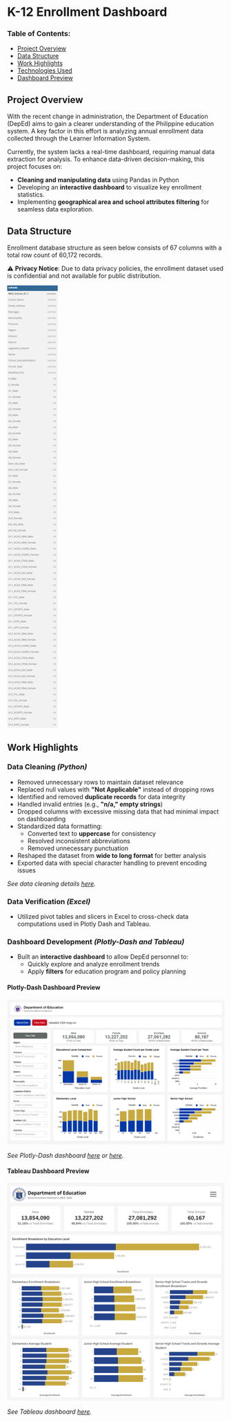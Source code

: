 # K-12 Enrollment Dashboard  

### **Table of Contents:**
- [Project Overview](#project-overview)
- [Data Structure](#data-structure)
- [Work Highlights](#work-highlights)
- [Technologies Used](#technologies-used)
- [Dashboard Preview](#dashboard-preview)

## Project Overview  
With the recent change in administration, the Department of Education (DepEd) aims to gain a clearer understanding of the Philippine education system. A key factor in this effort is analyzing annual enrollment data collected through the Learner Information System.

Currently, the system lacks a real-time dashboard, requiring manual data extraction for analysis. To enhance data-driven decision-making, this project focuses on:

- **Cleaning and manipulating data** using Pandas in Python
- Developing an **interactive dashboard** to visualize key enrollment statistics.
- Implementing **geographical area and school attributes filtering** for seamless data exploration.

## Data Structure
Enrollment database structure as seen below consists of 67 columns with a total row count of 60,172 records.

⚠️ **Privacy Notice**: Due to data privacy policies, the enrollment dataset used is confidential and not available for public distribution.

![alt text](Enrollment_ERD.png)

## Work Highlights 

### Data Cleaning *(Python)*  
- Removed unnecessary rows to maintain dataset relevance  
- Replaced null values with **"Not Applicable"** instead of dropping rows  
- Identified and removed **duplicate records** for data integrity  
- Handled invalid entries (e.g., **"n/a," empty strings**)  
- Dropped columns with excessive missing data that had minimal impact on dashboarding  
- Standardized data formatting:  
  - Converted text to **uppercase** for consistency  
  - Resolved inconsistent abbreviations  
  - Removed unnecessary punctuation  
- Reshaped the dataset from **wide to long format** for better analysis  
- Exported data with special character handling to prevent encoding issues

*See data cleaning details [here](data_cleaning_tableau-dashboarding.ipynb).*

### Data Verification *(Excel)*
- Utilized pivot tables and slicers in Excel to cross-check data computations used in Plotly Dash and Tableau.

### Dashboard Development *(Plotly-Dash and Tableau)*
- Built an **interactive dashboard** to allow DepEd personnel to:  
  - Quickly explore and analyze enrollment trends
  - Apply **filters** for education program and policy planning

#### Plotly-Dash Dashboard Preview  

![alt text](Plotly-Dash_Dashboard.png)

*See Plotly-Dash dashboard [here](Enrollment_Plotly-Dash_Script.py) or [here](https://colab.research.google.com/drive/1eInwSKU5U3cEhUWB2QCnxyKeMdwsA62G?usp=sharing).*

#### Tableau Dashboard Preview
![alt text](Tableau_Dashboard.png)

*See Tableau dashboard [here](https://public.tableau.com/views/try_17425717667680/Dashboard1?:language=en-US&:sid=&:redirect=auth&:display_count=n&:origin=viz_share_link).*